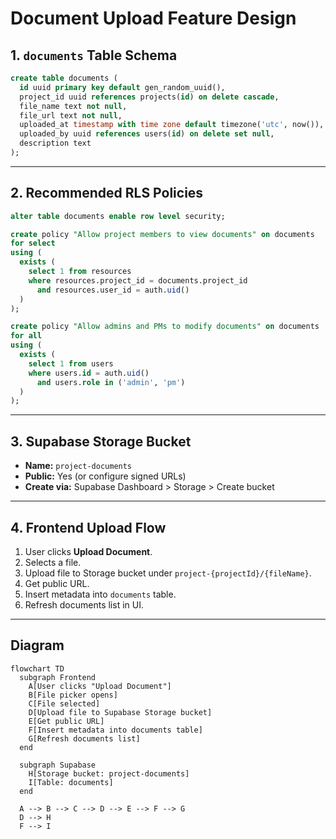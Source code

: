 # Document Upload Feature Design

## 1. `documents` Table Schema

```sql
create table documents (
  id uuid primary key default gen_random_uuid(),
  project_id uuid references projects(id) on delete cascade,
  file_name text not null,
  file_url text not null,
  uploaded_at timestamp with time zone default timezone('utc', now()),
  uploaded_by uuid references users(id) on delete set null,
  description text
);
```

---

## 2. Recommended RLS Policies

```sql
alter table documents enable row level security;

create policy "Allow project members to view documents" on documents
for select
using (
  exists (
    select 1 from resources
    where resources.project_id = documents.project_id
      and resources.user_id = auth.uid()
  )
);

create policy "Allow admins and PMs to modify documents" on documents
for all
using (
  exists (
    select 1 from users
    where users.id = auth.uid()
      and users.role in ('admin', 'pm')
  )
);
```

---

## 3. Supabase Storage Bucket

- **Name:** `project-documents`
- **Public:** Yes (or configure signed URLs)
- **Create via:** Supabase Dashboard > Storage > Create bucket

---

## 4. Frontend Upload Flow

1. User clicks **Upload Document**.
2. Selects a file.
3. Upload file to Storage bucket under `project-{projectId}/{fileName}`.
4. Get public URL.
5. Insert metadata into `documents` table.
6. Refresh documents list in UI.

---

## Diagram

```mermaid
flowchart TD
  subgraph Frontend
    A[User clicks "Upload Document"]
    B[File picker opens]
    C[File selected]
    D[Upload file to Supabase Storage bucket]
    E[Get public URL]
    F[Insert metadata into documents table]
    G[Refresh documents list]
  end

  subgraph Supabase
    H[Storage bucket: project-documents]
    I[Table: documents]
  end

  A --> B --> C --> D --> E --> F --> G
  D --> H
  F --> I